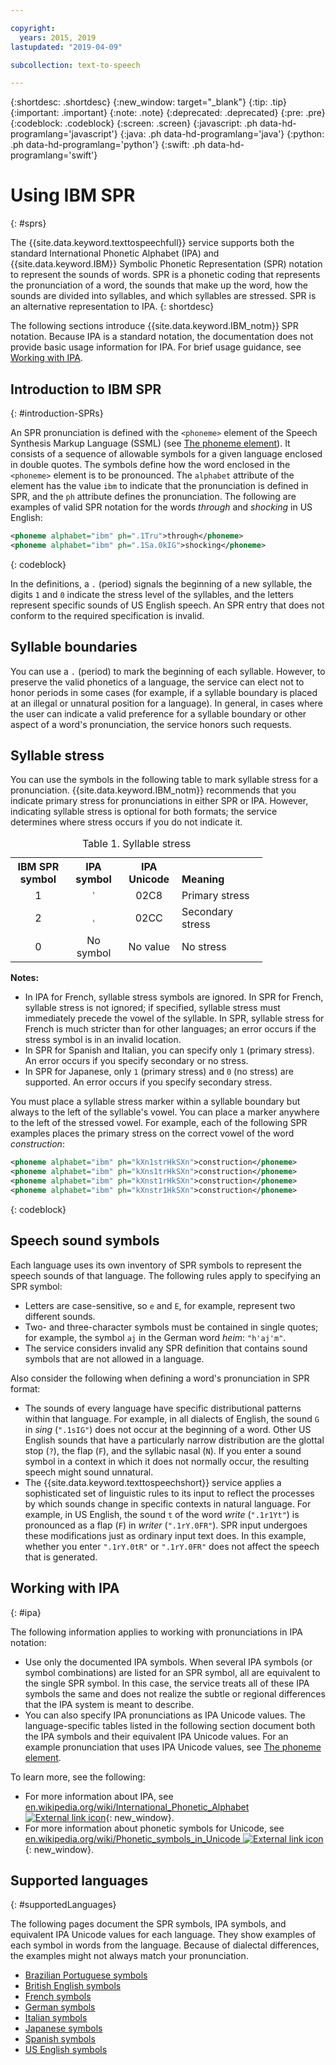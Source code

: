 ```yaml
---

copyright:
  years: 2015, 2019
lastupdated: "2019-04-09"

subcollection: text-to-speech

---
```


{:shortdesc: .shortdesc}
{:new_window: target="_blank"}
{:tip: .tip}
{:important: .important}
{:note: .note}
{:deprecated: .deprecated}
{:pre: .pre}
{:codeblock: .codeblock}
{:screen: .screen}
{:javascript: .ph data-hd-programlang='javascript'}
{:java: .ph data-hd-programlang='java'}
{:python: .ph data-hd-programlang='python'}
{:swift: .ph data-hd-programlang='swift'}

# Using IBM SPR
{: #sprs}

The {{site.data.keyword.texttospeechfull}} service supports both the standard International Phonetic Alphabet (IPA) and {{site.data.keyword.IBM}} Symbolic Phonetic Representation (SPR) notation to represent the sounds of words. SPR is a phonetic coding that represents the pronunciation of a word, the sounds that make up the word, how the sounds are divided into syllables, and which syllables are stressed. SPR is an alternative representation to IPA.
{: shortdesc}

The following sections introduce {{site.data.keyword.IBM_notm}} SPR notation. Because IPA is a standard notation, the documentation does not provide basic usage information for IPA. For brief usage guidance, see [Working with IPA](#ipa).

## Introduction to IBM SPR
{: #introduction-SPRs}

An SPR pronunciation is defined with the `<phoneme>` element of the Speech Synthesis Markup Language (SSML) (see [The phoneme element](/docs/services/text-to-speech/SSML-elements.html#phoneme_element)). It consists of a sequence of allowable symbols for a given language enclosed in double quotes. The symbols define how the word enclosed in the `<phoneme>` element is to be pronounced. The `alphabet` attribute of the element has the value `ibm` to indicate that the pronunciation is defined in SPR, and the `ph` attribute defines the pronunciation. The following are examples of valid SPR notation for the words *through* and *shocking* in US English:

```xml
<phoneme alphabet="ibm" ph=".1Tru">through</phoneme>
<phoneme alphabet="ibm" ph=".1Sa.0kIG">shocking</phoneme>
```
{: codeblock}

In the definitions, a `.` (period) signals the beginning of a new syllable, the digits `1` and `0` indicate the stress level of the syllables, and the letters represent specific sounds of US English speech. An SPR entry that does not conform to the required specification is invalid.

## Syllable boundaries

You can use a `.` (period) to mark the beginning of each syllable. However, to preserve the valid phonetics of a language, the service can elect not to honor periods in some cases (for example, if a syllable boundary is placed at an illegal or unnatural position for a language). In general, in cases where the user can indicate a valid preference for a syllable boundary or other aspect of a word's pronunciation, the service honors such requests.

## Syllable stress

You can use the symbols in the following table to mark syllable stress for a pronunciation. {{site.data.keyword.IBM_notm}} recommends that you indicate primary stress for pronunciations in either SPR or IPA. However, indicating syllable stress is optional for both formats; the service determines where stress occurs if you do not indicate it.

<table style="width:80%">
  <caption>Table 1. Syllable stress</caption>
  <tr>
    <th style="width:22%; text-align:center; vertical-align:bottom">
      IBM SPR symbol
    </th>
    <th style="width:22%; text-align:center; vertical-align:bottom">
      IPA symbol
    </th>
    <th style="width:22%; text-align:center; vertical-align:bottom">
      IPA Unicode
    </th>
    <th style="text-align:left; vertical-align:bottom">
      Meaning
    </th>
  </tr>
  <tr>
    <td style="text-align:center">
      1
    </td>
    <td style="text-align:center">
      <code>&#712;</code>
    </td>
    <td style="text-align:center">
      02C8
    </td>
    <td>
      Primary stress
    </td>
  </tr>
  <tr>
    <td style="text-align:center">
      2
    </td>
    <td style="text-align:center">
      <code>&#716;</code>
    </td>
    <td style="text-align:center">
      02CC
    </td>
    <td>
      Secondary stress
    </td>
  </tr>
  <tr>
    <td style="text-align:center">
      0
    </td>
    <td style="text-align:center">No symbol</td>
    <td style="text-align:center">No value</td>
    <td>
      No stress
    </td>
  </tr>
</table>

**Notes:**

-   In IPA for French, syllable stress symbols are ignored. In SPR for French, syllable stress is not ignored; if specified, syllable stress must immediately precede the vowel of the syllable. In SPR, syllable stress for French is much stricter than for other languages; an error occurs if the stress symbol is in an invalid location.
-   In SPR for Spanish and Italian, you can specify only `1` (primary stress). An error occurs if you specify secondary or no stress.
-   In SPR for Japanese, only `1` (primary stress) and `0` (no stress) are supported. An error occurs if you specify secondary stress.

You must place a syllable stress marker within a syllable boundary but always to the left of the syllable's vowel. You can place a marker anywhere to the left of the stressed vowel. For example, each of the following SPR examples places the primary stress on the correct vowel of the word *construction*:

```xml
<phoneme alphabet="ibm" ph="kXn1strHkSXn">construction</phoneme>
<phoneme alphabet="ibm" ph="kXns1trHkSXn">construction</phoneme>
<phoneme alphabet="ibm" ph="kXnst1rHkSXn">construction</phoneme>
<phoneme alphabet="ibm" ph="kXnstr1HkSXn">construction</phoneme>
```
{: codeblock}

## Speech sound symbols

Each language uses its own inventory of SPR symbols to represent the speech sounds of that language. The following rules apply to specifying an SPR symbol:

-   Letters are case-sensitive, so `e` and `E`, for example, represent two different sounds.
-   Two- and three-character symbols must be contained in single quotes; for example, the symbol `aj` in the German word *heim*: `"h'aj'm"`.
-   The service considers invalid any SPR definition that contains sound symbols that are not allowed in a language.

Also consider the following when defining a word's pronunciation in SPR format:

-   The sounds of every language have specific distributional patterns within that language. For example, in all dialects of English, the sound `G` in *sing* (`".1sIG"`) does not occur at the beginning of a word. Other US English sounds that have a particularly narrow distribution are the glottal stop (`?`), the flap (`F`), and the syllabic nasal (`N`). If you enter a sound symbol in a context in which it does not normally occur, the resulting speech might sound unnatural.
-   The {{site.data.keyword.texttospeechshort}} service applies a sophisticated set of linguistic rules to its input to reflect the processes by which sounds change in specific contexts in natural language. For example, in US English, the sound `t` of the word *write* (`".1r1Yt"`) is pronounced as a flap (`F`) in *writer* (`".1rY.0FR"`). SPR input undergoes these modifications just as ordinary input text does. In this example, whether you enter `".1rY.0tR"` or `".1rY.0FR"` does not affect the speech that is generated.

## Working with IPA
{: #ipa}

The following information applies to working with pronunciations in IPA notation:

-   Use only the documented IPA symbols. When several IPA symbols (or symbol combinations) are listed for an SPR symbol, all are equivalent to the single SPR symbol. In this case, the service treats all of these IPA symbols the same and does not realize the subtle or regional differences that the IPA system is meant to describe.
-   You can also specify IPA pronunciations as IPA Unicode values. The language-specific tables listed in the following section document both the IPA symbols and their equivalent IPA Unicode values. For an example pronunciation that uses IPA Unicode values, see [The phoneme element](/docs/services/text-to-speech/SSML-elements.html#phoneme_element).

To learn more, see the following:

-   For more information about IPA, see [en.wikipedia.org/wiki/International_Phonetic_Alphabet ![External link icon](../../icons/launch-glyph.svg "External link icon")](https://en.wikipedia.org/wiki/International_Phonetic_Alphabet){: new_window}.
-   For more information about phonetic symbols for Unicode, see [en.wikipedia.org/wiki/Phonetic_symbols_in_Unicode ![External link icon](../../icons/launch-glyph.svg "External link icon")](https://en.wikipedia.org/wiki/Phonetic_symbols_in_Unicode){: new_window}.

## Supported languages
{: #supportedLanguages}

The following pages document the SPR symbols, IPA symbols, and equivalent IPA Unicode values for each language. They show examples of each symbol in words from the language. Because of dialectal differences, the examples might not always match your pronunciation.

-   [Brazilian Portuguese symbols](/docs/services/text-to-speech/pt-BR-SPRs.html)
-   [British English symbols](/docs/services/text-to-speech/en-GB-SPRs.html)
-   [French symbols](/docs/services/text-to-speech/fr-FR-SPRs.html)
-   [German symbols](/docs/services/text-to-speech/de-DE-SPRs.html)
-   [Italian symbols](/docs/services/text-to-speech/it-IT-SPRs.html)
-   [Japanese symbols](/docs/services/text-to-speech/ja-JP-SPRs.html)
-   [Spanish symbols](/docs/services/text-to-speech/es-ES-SPRs.html)
-   [US English symbols](/docs/services/text-to-speech/en-US-SPRs.html)

